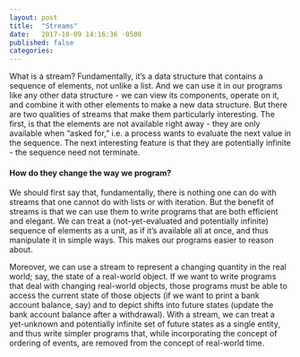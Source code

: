 ```yaml
---
layout: post
title:  "Streams"
date:   2017-10-09 14:16:36 -0500
published: false
categories: 
---
```


What is a stream? Fundamentally, it’s a data structure that contains a sequence of elements, not unlike a list. And we can use it in our programs like any other data structure - we can view its components, operate on it, and combine it with other elements to make a new data structure. But there are two qualities of streams that make them particularly interesting. The first, is that the elements are not available right away - they are only available when “asked for,” i.e. a process wants to evaluate the next value in the sequence. The next interesting feature is that they are potentially infinite - the sequence need not terminate.

#### How do they change the way we program?

We should first say that, fundamentally, there is nothing one can do with streams that one cannot do with lists or with iteration. But the benefit of streams is that we can use them to write programs that are both efficient and elegant. We can treat a (not-yet-evaluated and potentially infinite) sequence of elements as a unit, as if it’s available all at once, and thus manipulate it in simple ways. This makes our programs easier to reason about. 

Moreover, we can use a stream to represent a changing quantity in the real world; say, the state of a real-world object. If we want to write programs that deal with changing real-world objects, those programs must be able to access the current state of those objects (if we want to print a bank account balance, say) and to depict shifts into future states (update the bank account balance after a withdrawal). With a stream, we can treat a yet-unknown and potentially infinite set of future states as a single entity, and thus write simpler programs that, while incorporating the concept of ordering of events, are removed from the concept of real-world time.
